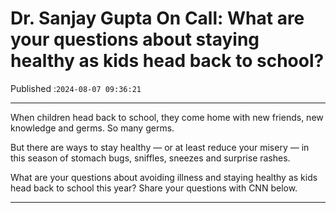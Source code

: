 # Dr. Sanjay Gupta On Call: What are your questions about staying healthy as kids head back to school?

Published :`2024-08-07 09:36:21`

---

When children head back to school, they come home with new friends, new knowledge and germs. So many germs.

But there are ways to stay healthy — or at least reduce your misery — in this season of stomach bugs, sniffles, sneezes and surprise rashes.

What are your questions about avoiding illness and staying healthy as kids head back to school this year? Share your questions with CNN below.

---

